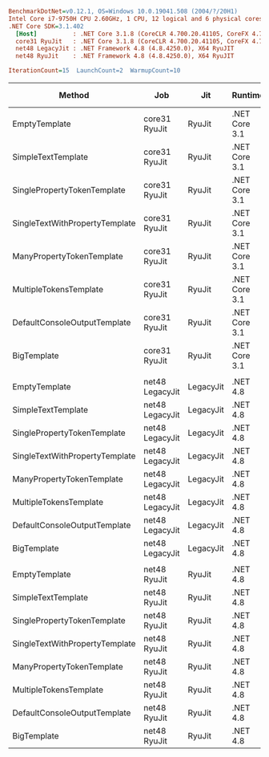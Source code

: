 ``` ini

BenchmarkDotNet=v0.12.1, OS=Windows 10.0.19041.508 (2004/?/20H1)
Intel Core i7-9750H CPU 2.60GHz, 1 CPU, 12 logical and 6 physical cores
.NET Core SDK=3.1.402
  [Host]          : .NET Core 3.1.8 (CoreCLR 4.700.20.41105, CoreFX 4.700.20.41903), X64 RyuJIT
  core31 RyuJit   : .NET Core 3.1.8 (CoreCLR 4.700.20.41105, CoreFX 4.700.20.41903), X64 RyuJIT
  net48 LegacyJit : .NET Framework 4.8 (4.8.4250.0), X64 RyuJIT
  net48 RyuJit    : .NET Framework 4.8 (4.8.4250.0), X64 RyuJIT

IterationCount=15  LaunchCount=2  WarmupCount=10  

```
|                         Method |             Job |       Jit |       Runtime |       Mean |    Error |   StdDev | Ratio | RatioSD |  Gen 0 |  Gen 1 | Gen 2 | Allocated |
|------------------------------- |---------------- |---------- |-------------- |-----------:|---------:|---------:|------:|--------:|-------:|-------:|------:|----------:|
|                  EmptyTemplate |   core31 RyuJit |    RyuJit | .NET Core 3.1 |   145.7 ns |  0.71 ns |  1.02 ns |  1.00 |    0.00 | 0.0408 |      - |     - |     256 B |
|             SimpleTextTemplate |   core31 RyuJit |    RyuJit | .NET Core 3.1 |   215.5 ns |  0.70 ns |  1.02 ns |  1.48 |    0.01 | 0.0648 |      - |     - |     408 B |
|    SinglePropertyTokenTemplate |   core31 RyuJit |    RyuJit | .NET Core 3.1 |   269.8 ns |  2.17 ns |  3.18 ns |  1.85 |    0.02 | 0.0877 |      - |     - |     552 B |
| SingleTextWithPropertyTemplate |   core31 RyuJit |    RyuJit | .NET Core 3.1 |   521.5 ns |  4.19 ns |  6.27 ns |  3.58 |    0.04 | 0.1478 |      - |     - |     928 B |
|      ManyPropertyTokenTemplate |   core31 RyuJit |    RyuJit | .NET Core 3.1 |   497.1 ns |  1.84 ns |  2.75 ns |  3.41 |    0.03 | 0.1650 |      - |     - |    1040 B |
|         MultipleTokensTemplate |   core31 RyuJit |    RyuJit | .NET Core 3.1 | 1,018.3 ns |  5.02 ns |  7.20 ns |  6.99 |    0.06 | 0.2823 | 0.0019 |     - |    1776 B |
|   DefaultConsoleOutputTemplate |   core31 RyuJit |    RyuJit | .NET Core 3.1 | 1,281.5 ns |  7.75 ns | 11.12 ns |  8.80 |    0.08 | 0.3567 | 0.0019 |     - |    2240 B |
|                    BigTemplate |   core31 RyuJit |    RyuJit | .NET Core 3.1 | 3,629.6 ns | 14.31 ns | 20.53 ns | 24.92 |    0.15 | 0.9956 | 0.0229 |     - |    6264 B |
|                                |                 |           |               |            |          |          |       |         |        |        |       |           |
|                  EmptyTemplate | net48 LegacyJit | LegacyJit |      .NET 4.8 |   126.8 ns |  0.54 ns |  0.76 ns |  1.00 |    0.00 | 0.0458 |      - |     - |     289 B |
|             SimpleTextTemplate | net48 LegacyJit | LegacyJit |      .NET 4.8 |   178.8 ns |  0.68 ns |  1.00 ns |  1.41 |    0.01 | 0.0713 |      - |     - |     449 B |
|    SinglePropertyTokenTemplate | net48 LegacyJit | LegacyJit |      .NET 4.8 |   297.8 ns |  0.93 ns |  1.36 ns |  2.35 |    0.02 | 0.0901 |      - |     - |     570 B |
| SingleTextWithPropertyTemplate | net48 LegacyJit | LegacyJit |      .NET 4.8 |   466.0 ns |  1.81 ns |  2.60 ns |  3.68 |    0.03 | 0.1502 | 0.0005 |     - |     947 B |
|      ManyPropertyTokenTemplate | net48 LegacyJit | LegacyJit |      .NET 4.8 |   607.4 ns |  2.29 ns |  3.28 ns |  4.79 |    0.04 | 0.1707 |      - |     - |    1075 B |
|         MultipleTokensTemplate | net48 LegacyJit | LegacyJit |      .NET 4.8 | 1,201.9 ns |  7.67 ns | 11.49 ns |  9.49 |    0.12 | 0.2918 | 0.0019 |     - |    1845 B |
|   DefaultConsoleOutputTemplate | net48 LegacyJit | LegacyJit |      .NET 4.8 | 1,613.1 ns |  5.69 ns |  8.16 ns | 12.72 |    0.09 | 0.3643 | 0.0019 |     - |    2303 B |
|                    BigTemplate | net48 LegacyJit | LegacyJit |      .NET 4.8 | 4,613.3 ns | 19.68 ns | 28.85 ns | 36.38 |    0.28 | 1.0529 | 0.0229 |     - |    6652 B |
|                                |                 |           |               |            |          |          |       |         |        |        |       |           |
|                  EmptyTemplate |    net48 RyuJit |    RyuJit |      .NET 4.8 |   128.3 ns |  0.95 ns |  1.42 ns |  1.00 |    0.00 | 0.0458 |      - |     - |     289 B |
|             SimpleTextTemplate |    net48 RyuJit |    RyuJit |      .NET 4.8 |   181.0 ns |  4.42 ns |  6.33 ns |  1.41 |    0.05 | 0.0713 |      - |     - |     449 B |
|    SinglePropertyTokenTemplate |    net48 RyuJit |    RyuJit |      .NET 4.8 |   299.2 ns |  1.53 ns |  2.25 ns |  2.33 |    0.02 | 0.0901 |      - |     - |     570 B |
| SingleTextWithPropertyTemplate |    net48 RyuJit |    RyuJit |      .NET 4.8 |   464.3 ns |  1.81 ns |  2.70 ns |  3.62 |    0.04 | 0.1502 | 0.0005 |     - |     947 B |
|      ManyPropertyTokenTemplate |    net48 RyuJit |    RyuJit |      .NET 4.8 |   606.3 ns |  1.53 ns |  2.25 ns |  4.73 |    0.05 | 0.1707 |      - |     - |    1075 B |
|         MultipleTokensTemplate |    net48 RyuJit |    RyuJit |      .NET 4.8 | 1,196.1 ns |  5.14 ns |  7.37 ns |  9.33 |    0.11 | 0.2918 | 0.0019 |     - |    1845 B |
|   DefaultConsoleOutputTemplate |    net48 RyuJit |    RyuJit |      .NET 4.8 | 1,615.3 ns |  6.47 ns |  9.49 ns | 12.59 |    0.16 | 0.3643 | 0.0019 |     - |    2303 B |
|                    BigTemplate |    net48 RyuJit |    RyuJit |      .NET 4.8 | 4,611.8 ns | 15.41 ns | 23.07 ns | 35.94 |    0.42 | 1.0529 | 0.0229 |     - |    6652 B |
